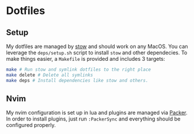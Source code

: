 # Dotfiles

## Setup

My dotfiles are managed by [stow](https://www.gnu.org/software/stow/) and should work on any MacOS. You can leverage the `deps/setup.sh` script to install `stow` and other dependecies.
To make things easier, a `Makefile` is provided and includes 3 targets:

```bash
make # Run stow and symlink dotfiles to the right place
make delete # Delete all symlinks
make deps # Install dependencies like stow and others.
```

## Nvim

My nvim configuration is set up in lua and plugins are managed via [Packer](https://github.com/wbthomason/packer.nvim). In order to install plugins, just run `:PackerSync` and everything should be configured properly.
